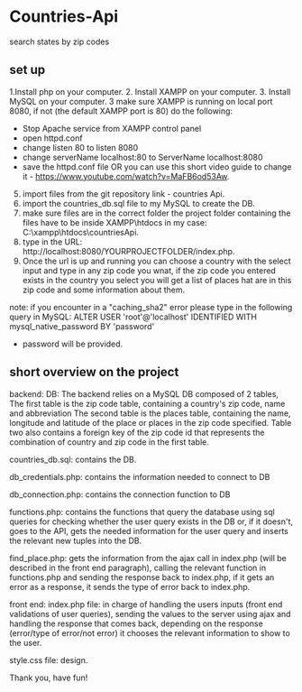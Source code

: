 # Countries-Api
search states by zip codes 

## set up

1.Install php on your computer.
2. Install XAMPP on your computer.
3. Install MySQL on your computer.
3 make sure XAMPP is running on local port 8080, if not  (the default XAMPP port is 80) do the following:
- Stop Apache service from XAMPP control panel
- open httpd.conf
- change listen 80 to listen 8080
- change serverName localhost:80 to ServerName localhost:8080 
- save the httpd.conf file
 OR you can use this short video guide to change it - https://www.youtube.com/watch?v=MaFB6od53Aw.
5. import files from the git repository link - countries Api.
6. import the countries_db.sql file to my MySQL to create the DB.
7. make sure files are in the correct folder the project folder containing the files have to be inside XAMPP\htdocs in my case: C:\xampp\htdocs\countriesApi.
8. type in the URL: http://localhost:8080/YOURPROJECTFOLDER/index.php.
9. Once the url is up and running you can choose a country with the select input and type in any zip code you wnat, if the zip code you entered exists in the country you select you will get a list of places hat are in this zip code and some information about them.

note: 
if you encounter in a "caching_sha2" error please type in the following query in MySQL: ALTER USER 'root'@'localhost' IDENTIFIED WITH mysql_native_password BY 'password' 
-  password will be provided.

## short overview on the project

backend:
DB: The backend relies on a MySQL DB composed of 2 tables,
The first table is the zip code table, containing a country's zip code, name and abbreviation
The second table is the places table, containing the name, longitude and latitude of the place or places in the zip code specified.
Table two also contains a foreign key of the zip code id that represents the combination of country and zip code in the first table.

countries_db.sql: contains the DB.

db_credentials.php: contains the information needed to connect to DB

db_connection.php: contains the connection function to DB

functions.php: contains the functions that query the database using sql queries for checking whether the user query exists in the DB or, if it doesn't, goes to the API, gets the needed information for the user query and inserts the relevant new tuples into the DB.

find_place.php: gets the information from the ajax call in index.php (will be described in the front end paragraph), calling the relevant function in functions.php and sending the response back to index.php, if it gets an error as a response, it sends the type of error back to index.php.

front end:
index.php file: in charge of handling the users inputs (front end validations of user queries), sending the values to the server using ajax and handling the response that comes back, depending on the response (error/type of error/not error) it chooses the relevant information to show to the user.

style.css file: design.

Thank you,
have fun!
